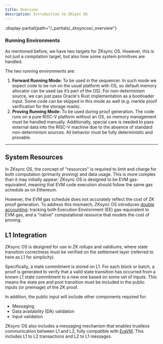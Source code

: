 ```yaml
---
title: Overview
description: Introduction to ZKsync OS
---
```


:display-partial{path="/_partials/_zksyncos/_overview"}

### Running Environments

As mentioned before, we have two targets for ZKsync OS. However, this is not just a compilation target, but also how some system primitives
are handled.

The two running environments are:

1. **Forward Running Mode:** To be used in the sequencer. In such mode we expect code to be run on the usual platform with OS,
so default memory allocator can be used (as it’s part of the OS). For non-determinism source, we can just pass Oracle's Rust implementation as a
bootloader input. Some code can be skipped in this mode as well (e.g. merkle proof verification for the storage reads).
2. **Proving Running Mode:** To be used during proof generation. The code runs on a pure RISC-V platform without an OS,
so memory management must be handled manually.
Additionally, special care is needed to pass external data into the RISC-V machine due to the absence of standard non-determinism sources.
All behavior must be fully deterministic and provable.

---

## System Resources

In ZKsync OS, the concept of "resources" is required to limit and charge for both computation (primarily proving) and data usage.
This is more complex than it may initially appear: ZKsync OS is designed to be EVM gas-equivalent,
meaning that EVM code execution should follow the same gas schedule as on Ethereum.

However, the EVM gas schedule does not accurately reflect the cost of ZK proof generation.
To address this mismatch, ZKsync OS introduces [double accounting](/zksync-protocol/zksyncos/double-accounting): tracking both
Execution Environment (EE) gas-equivalent to EVM gas, and a "native" computational resource that models the cost of proving.

## L1 Integration

ZKsync OS is designed for use in ZK rollups and validiums, where state transition correctness must be verified on the settlement
layer (referred to here as L1 for simplicity).

Specifically, a state commitment is stored on L1. For each block or batch, a proof is generated to verify that a valid state transition has occurred
from a known L1 state commitment to a new one based on some set of inputs. This means the state pre and post transition must be included in
the public inputs (or preimage) of the ZK proof.

In addition, the public input will include other components required for:

- Messaging
- Data availability (DA) validation
- Input validation

ZKsync OS also includes a messaging mechanism that enables trustless communication between L1 and L2, fully compatible with
[EraVM](/zksync-protocol/era-vm/transactions/l1_l2_communication). This includes L1 to L2 transactions and L2 to L1 messages.
